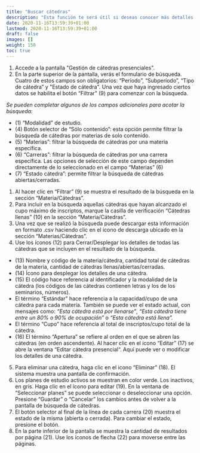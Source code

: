 ```yaml
---
title: "Buscar cátedras"
description: "Esta función te será útil si deseas conocer más detalles sobre los seminarios y cátedras creados en el sistema y si quieres buscar aquellas cátedras/seminarios cuya información o encuentros deseas editar."
date: 2020-11-16T13:59:39+01:00
lastmod: 2020-11-16T13:59:39+01:00
draft: false
images: []
weight: 150
toc: true
---
```


1. Accede a la pantalla "Gestión de cátedras presenciales". 
2. En la parte superior de la pantalla, verás el formulario de búsqueda. Cuatro de estos campos son obligatorios: “Período”, “Subperíodo”, “Tipo de cátedra” y "Estado de cátedra". Una vez que haya ingresado ciertos datos se habilita el botón “Filtrar” (9) para comenzar con la búsqueda.

_Se pueden completar algunos de los campos adicionales para acotar la búsqueda:_

- (1) “Modalidad” de estudio.
- (4) Botón selector de “Sólo contenido”: esta opción permite filtrar la búsqueda de cátedras por materias de solo contenido.
- (5) “Materias”: filtrar la búsqueda de cátedras por una materia específica.
- (6) “Carreras”: filtrar la búsqueda de cátedras por una carrera específica. Las opciones de selección de este campo dependen directamente de lo seleccionado en el campo “Materias” (6)
- (7) “Estado cátedra”: permite filtrar la búsqueda de cátedras abiertas/cerradas.

1. Al hacer clic en “Filtrar” (9) se muestra el resultado de la búsqueda en la sección “Materia/Cátedras”.
1. Para incluir en la búsqueda aquellas cátedras que hayan alcanzado el cupo máximo de inscriptos, marque la casilla de verificación “Cátedras llenas” (10) en la sección “Materia/Cátedras”.
1. Una vez que se realizó la búsqueda puede descargar esta información en formato .csv haciendo clic en el ícono de descarga ubicado en la sección “Materias/Cátedras”.
1. Use los íconos (12) para Cerrar/Desplegar los detalles de todas las cátedras que se incluyen en el resultado de la búsqueda.
- (13) Nombre y código de la materia/cátedra, cantidad total de cátedras de la materia, cantidad de cátedras llenas/abiertas/cerradas.
- (14) Ícono para desplegar los detalles de una cátedra.
- (15) El código hace referencia al identificador y la modalidad de la cátedra (los códigos de las cátedras contienen letras y los de los seminarios, números). 
- El término “Estándar” hace referencia a la capacidad/cupo de una cátedra para cada materia. También se puede ver el estado actual, con mensajes como: _“Esta cátedra está por llenarse”_, _“Esta cátedra tiene entre un 80% o 90% de ocupación”_ o _“Esta cátedra está llena”._
- El término “Cupo” hace referencia al total de inscriptos/cupo total de la cátedra. 
- (16) El término “Apertura” se refiere al orden en el que se abren las cátedras (en orden ascendente). Al hacer clic en el ícono “Editar” (17) se abre la ventana “Editar cátedra presencial“. Aquí puede ver o modificar los detalles de una cátedra.

5. Para eliminar una cátedra, haga clic en el icono “Eliminar” (18). El sistema muestra una pantalla de confirmación.
1. Los planes de estudio activos se muestran en color verde. Los inactivos, en gris. Haga clic en el ícono para editar (19). En la ventana de “Seleccionar planes” se puede seleccionar o deseleccionar una opción. Presione “Guardar” o “Cancelar” los cambios antes de volver a la pantalla de búsqueda de cátedras.
1. El botón selector al final de la línea de cada carrera (20) muestra el estado de la misma (abierta o cerrada). Para cambiar el estado, presione el botón.
1. En la parte inferior de la pantalla se muestra la cantidad de resultados por página (21). Use los íconos de flecha (22) para moverse entre las páginas.
